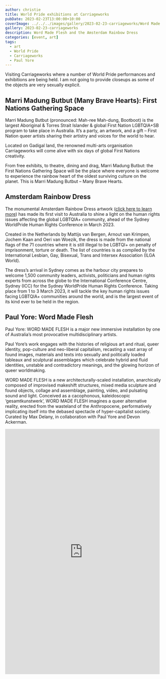```yaml
---
author: christie
title: World Pride exhibitions at Carriageworks
pubDate: 2023-02-23T13:00:00+10:00
coverImage: ../../../images/gallery/2023-02-23-carriageworks/Word Made Flesh (Paul Yore).jpeg
gallery: 2023-02-23-carriageworks
description: Word Made Flesh and the Amsterdam Rainbow Dress
categories: [event, art]
tags:
  - art
  - World Pride
  - Carriageworks
  - Paul Yore
---
```


Visiting Carriageworks where a number of World Pride performances and exhibitions
are being held. I am not going to provide closeups as some of the objects are very sexually explicit.

## Marri Madung Butbut (Many Brave Hearts): First Nations Gathering Space

Marri Madung Butbut (pronounced: Mah-ree Mah-dung, Bootboot) is the largest Aboriginal & Torres Strait Islander & global First Nation LGBTQIA+SB program to take place in Australia. It’s a party, an artwork, and a gift – First Nation queer artists sharing their artistry and voices for the world to hear.

Located on Gadigal land, the renowned multi-arts organisation Carriageworks will come alive with six days of global First Nations creativity.

From free exhibits, to theatre, dining and drag, Marri Madung Butbut: the First Nations Gathering Space will be the place where everyone is welcome to experience the rainbow heart of the oldest surviving culture on the planet. This is Marri Madung Butbut – Many Brave Hearts.

## Amsterdam Rainbow Dress

The monumental Amsterdam Rainbow Dress artwork ([click here to learn more](https://www.amsterdamrainbowdress.com/)) has made its first visit to Australia to shine a light on the human rights issues affecting the global LGBTQIA+ community, ahead of the Sydney WorldPride Human Rights Conference in March 2023.

Created in the Netherlands by Mattijs van Bergen, Arnout van Krimpen, Jochem Kaan and Oeri van Woezik, the dress is made from the national flags of the 71 countries where it is still illegal to be LGBTQI+ on penalty of imprisonment, torture or death. The list of countries is as compiled by the International Lesbian, Gay, Bisexual, Trans and Intersex Association (ILGA World).

The dress’s arrival in Sydney comes as the harbour city prepares to welcome 1,500 community leaders, activists, politicians and human rights experts from across the globe to the International Conference Centre, Sydney (ICC) for the Sydney WorldPride Human Rights Conference. Taking place from 1 to 3 March 2023, it will tackle the key human rights issues facing LGBTQIA+ communities around the world, and is the largest event of its kind ever to be held in the region.

## Paul Yore: Word Made Flesh

Paul Yore: WORD MADE FLESH is a major new immersive installation by one of Australia’s most provocative multidisciplinary artists.

Paul Yore’s work engages with the histories of religious art and ritual, queer identity, pop-culture and neo-liberal capitalism, recasting a vast array of found images, materials and texts into sexually and politically loaded tableaux and sculptural assemblages which celebrate hybrid and fluid identities, unstable and contradictory meanings, and the glowing horizon of queer worldmaking.

WORD MADE FLESH is a new architecturally-scaled installation, anarchically composed of improvised makeshift structures, mixed media sculpture and found objects, collage and assemblage, painting, video, and pulsating sound and light. Conceived as a cacophonous, kaleidoscopic ‘gesamtkunstwerk’, WORD MADE FLESH imagines a queer alternative reality, erected from the wasteland of the Anthropocene, performatively implicating itself into the debased spectacle of hyper-capitalist society.  Curated by Max Delany, in collaboration with Paul Yore and Devon Ackerman.

<iframe src="https://www.facebook.com/plugins/post.php?href=https%3A%2F%2Fwww.facebook.com%2Fchris1.tham%2Fposts%2Fpfbid02bYErZoJG9BBtsq6rX1sM7T3tMMmbPURyWg87dyKvMiFXyLCJ8NTZARdtsJ8kDo9Gl&show_text=true&width=500" width="500" height="793" style="border:none;overflow:hidden" scrolling="no" frameborder="0" allowfullscreen="true" allow="autoplay; clipboard-write; encrypted-media; picture-in-picture; web-share"></iframe>
